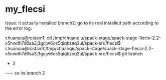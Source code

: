 # my_flecsi

issue: it actually installed branch2:
go to its real installed path according to the error log:

chuanqiu@rostam1: cd /tmp/chuanqiu/spack-stage/spack-stage-flecsi-2.2-x5nwdh7d6sa3j3gojw6os5qiqkzeq2ul/spack-src/flecsi$ 
chuanqiu@rostam1:/tmp/chuanqiu/spack-stage/spack-stage-flecsi-2.2-x5nwdh7d6sa3j3gojw6os5qiqkzeq2ul/spack-src/flecsi$ git branch
* 2

---- so its branch 2

